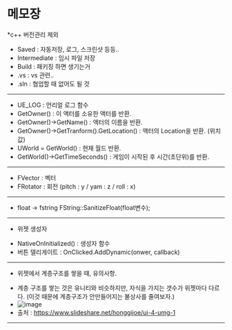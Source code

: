 # 메모장

*c++ 버전관리 제외
- Saved : 자동저장, 로그, 스크린샷 등등..
- Intermediate : 임시 파일 저장
- Build : 패키징 하면 생기는거
- .vs : vs 관련..
- .sln : 협업할 때 없어도 될 것

----

- UE_LOG : 언리얼 로그 함수
- GetOwner() : 이 액터를 소유한 액터를 반환.
- GetOwner()->GetName() : 액터의 이름을 반환.
- GetOwner()->GetTranform().GetLocation() : 액터의 Location을 반환. (위치값)
- UWorld = GetWorld() : 현재 월드 반환.
- GetWorld()->GetTimeSeconds() : 게임이 시작된 후 시간(초단위)를 반환.

----

* FVector : 벡터
* FRotator : 회전 (pitch : y / yam : z / roll : x)

----

* float -> fstring
FString::SanitizeFloat(float변수);

----

* 위젯 생성자
- NativeOnInitialized() : 생성자 함수
- 버튼 델리게이트 : OnClicked.AddDynamic(onwer, callback)

----

* 위젯에서 계층구조를 쌓을 때, 유의사항.
- 계층 구조를 쌓는 것은 유니티와 비슷하지만, 자식을 가지는 갯수가 위젯마다 다르다. (이것 때문에 계층구조가 안만들어지는 불상사를 줄여보자.)
- ![image](https://user-images.githubusercontent.com/25288572/128043945-e00f7702-ba00-40a7-b410-4960e2aa8d0e.png)
- 출처 : https://www.slideshare.net/honggijoe/ui-4-umg-1

----
